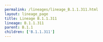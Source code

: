 ```yaml
---
permalink: /lineages/lineage_B.1.1.311.html
layout: lineage_page
title: Lineage B.1.1.311
lineage: B.1.1.311
parent: B.1.1
children: ['B.1.1.311']
---
```

